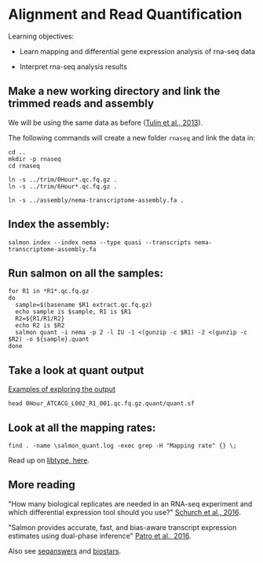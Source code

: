 # Alignment and Read Quantification

Learning objectives:
  
* Learn mapping and differential gene expression analysis of rna-seq data

* Interpret rna-seq analysis results


## Make a new working directory and link the trimmed reads and assembly

We will be using the same data as before ([Tulin et al., 2013](https://evodevojournal.biomedcentral.com/articles/10.1186/2041-9139-4-16)). 

The following commands will create a new folder `rnaseq` and link the data in:

```
cd ..
mkdir -p rnaseq
cd rnaseq

ln -s ../trim/0Hour*.qc.fq.gz .
ln -s ../trim/6Hour*.qc.fq.gz .

ln -s ../assembly/nema-transcriptome-assembly.fa .
```

## Index the assembly:
```
salmon index --index nema --type quasi --transcripts nema-transcriptome-assembly.fa
```

## Run salmon on all the samples:

```
for R1 in *R1*.qc.fq.gz
do
  sample=$(basename $R1 extract.qc.fq.gz)
  echo sample is $sample, R1 is $R1
  R2=${R1/R1/R2}
  echo R2 is $R2
  salmon quant -i nema -p 2 -l IU -1 <(gunzip -c $R1) -2 <(gunzip -c $R2) -o ${sample}.quant
done
```

## Take a look at quant output

[Examples of exploring the output](https://github.com/ngs-docs/2015-nov-adv-rna/blob/master/salmon.rst)
```
head 0Hour_ATCACG_L002_R1_001.qc.fq.gz.quant/quant.sf
```
## Look at all the mapping rates:
```
find . -name \salmon_quant.log -exec grep -H "Mapping rate" {} \;
```

Read up on [libtype, here](https://salmon.readthedocs.io/en/latest/salmon.html#what-s-this-libtype).


## More reading

"How many biological replicates are needed in an RNA-seq experiment and which differential expression tool should you use?" [Schurch et al., 2016](http://rnajournal.cshlp.org/content/22/6/839).

"Salmon provides accurate, fast, and bias-aware transcript expression estimates using dual-phase inference" [Patro et al., 2016](http://biorxiv.org/content/early/2016/08/30/021592).

Also see [seqanswers](http://seqanswers.com/) and [biostars](https://www.biostars.org/).
